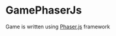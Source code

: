 # GamePhaserJs
Game is written using <a href="https://phaser.io/" target="_blank">Phaser.js</a> framework
